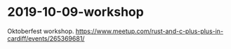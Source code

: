 # 2019-10-09-workshop
Oktoberfest workshop. https://www.meetup.com/rust-and-c-plus-plus-in-cardiff/events/265369681/
